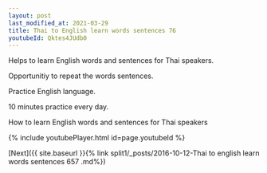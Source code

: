 ```yaml
---
layout: post
last_modified_at: 2021-03-29
title: Thai to English learn words sentences 76 
youtubeId: Qktes4JUdb0
---
```

 
 
Helps to learn English words and sentences for Thai speakers.

Opportunitiy to repeat the words sentences. 

Practice English language. 
 
10 minutes practice every day. 
 
How to learn English words and sentences for Thai speakers 
 
{% include youtubePlayer.html id=page.youtubeId %}
 
 
[Next]({{ site.baseurl }}{% link  split1/_posts/2016-10-12-Thai to english learn words sentences 657 .md%})
 
